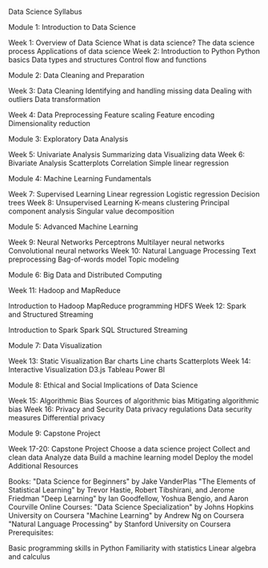 Data Science Syllabus

Module 1: Introduction to Data Science

Week 1: Overview of Data Science
What is data science?
The data science process
Applications of data science
Week 2: Introduction to Python
Python basics
Data types and structures
Control flow and functions

Module 2: Data Cleaning and Preparation

Week 3: Data Cleaning
Identifying and handling missing data
Dealing with outliers
Data transformation

Week 4: Data Preprocessing
Feature scaling
Feature encoding
Dimensionality reduction

Module 3: Exploratory Data Analysis

Week 5: Univariate Analysis
Summarizing data
Visualizing data
Week 6: Bivariate Analysis
Scatterplots
Correlation
Simple linear regression

Module 4: Machine Learning Fundamentals

Week 7: Supervised Learning
Linear regression
Logistic regression
Decision trees
Week 8: Unsupervised Learning
K-means clustering
Principal component analysis
Singular value decomposition

Module 5: Advanced Machine Learning

Week 9: Neural Networks
Perceptrons
Multilayer neural networks
Convolutional neural networks
Week 10: Natural Language Processing
Text preprocessing
Bag-of-words model
Topic modeling

Module 6: Big Data and Distributed Computing

Week 11: Hadoop and MapReduce

Introduction to Hadoop
MapReduce programming
HDFS
Week 12: Spark and Structured Streaming

Introduction to Spark
Spark SQL
Structured Streaming

Module 7: Data Visualization

Week 13: Static Visualization
Bar charts
Line charts
Scatterplots
Week 14: Interactive Visualization
D3.js
Tableau
Power BI

Module 8: Ethical and Social Implications of Data Science

Week 15: Algorithmic Bias
Sources of algorithmic bias
Mitigating algorithmic bias
Week 16: Privacy and Security
Data privacy regulations
Data security measures
Differential privacy

Module 9: Capstone Project

Week 17-20: Capstone Project
Choose a data science project
Collect and clean data
Analyze data
Build a machine learning model
Deploy the model
Additional Resources

Books:
"Data Science for Beginners" by Jake VanderPlas
"The Elements of Statistical Learning" by Trevor Hastie, Robert Tibshirani, and Jerome Friedman
"Deep Learning" by Ian Goodfellow, Yoshua Bengio, and Aaron Courville
Online Courses:
"Data Science Specialization" by Johns Hopkins University on Coursera
"Machine Learning" by Andrew Ng on Coursera
"Natural Language Processing" by Stanford University on Coursera
Prerequisites:

Basic programming skills in Python
Familiarity with statistics
Linear algebra and calculus
